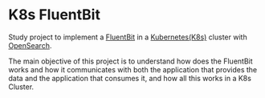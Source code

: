 # K8s FluentBit

Study project to implement a [FluentBit](https://fluentbit.io/) in a [Kubernetes(K8s)](https://kubernetes.io/) cluster with [OpenSearch](https://opensearch.org/).

The main objective of this project is to understand how does the FluentBit works and how it communicates with both the application that provides the data and the application that consumes it, and how all this works in a K8s Cluster.
